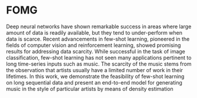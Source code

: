 # FOMG
Deep neural networks have shown remarkable success
in areas where large amount of data is readily available,
but they tend to under-perform when data is scarce. Recent
advancements in few-shot learning, pioneered in the fields
of computer vision and reinforcement learning, showed
promising results for addressing data scarcity. While successful
in the task of image classification, few-shot learning
has not seen many applications pertinent to long time-series
inputs such as music. The scarcity of the music stems from
the observation that artists usually have a limited number
of work in their lifetimes. In this work, we demonstrate the
feasibility of few-shot learning on long sequential data and
present an end-to-end model for generating music in the
style of particular artists by means of density estimation
